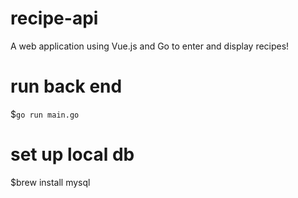 # recipe-api
A web application using Vue.js and Go to enter and display recipes!

# run back end
$`go run main.go`

# set up local db
$brew install mysql

